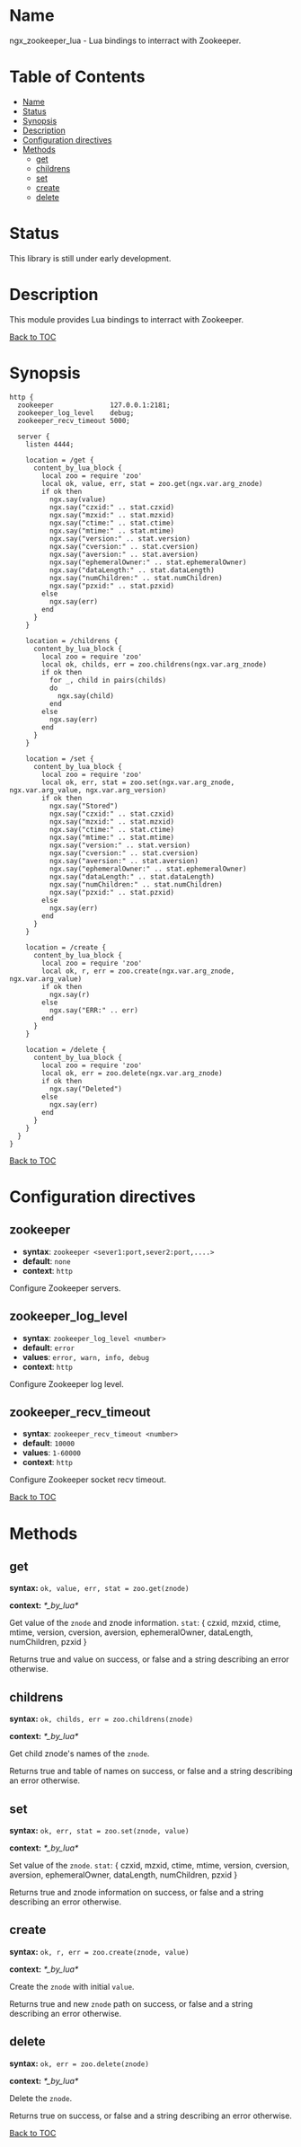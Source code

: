 Name
====

ngx_zookeeper_lua - Lua bindings to interract with Zookeeper.

Table of Contents
=================

* [Name](#name)
* [Status](#status)
* [Synopsis](#synopsis)
* [Description](#description)
* [Configuration directives](#configuration-directives)
* [Methods](#methods)
  * [get](#get)
  * [childrens](#childrens)
  * [set](#set)
  * [create](#create)
  * [delete](#delete)

Status
======

This library is still under early development.

Description
===========

This module provides Lua bindings to interract with Zookeeper.

[Back to TOC](#table-of-contents)

Synopsis
========

```nginx
http {
  zookeeper              127.0.0.1:2181;
  zookeeper_log_level    debug;
  zookeeper_recv_timeout 5000;

  server {
    listen 4444;

    location = /get {
      content_by_lua_block {
        local zoo = require 'zoo'
        local ok, value, err, stat = zoo.get(ngx.var.arg_znode)
        if ok then
          ngx.say(value)
          ngx.say("czxid:" .. stat.czxid)
          ngx.say("mzxid:" .. stat.mzxid)
          ngx.say("ctime:" .. stat.ctime)
          ngx.say("mtime:" .. stat.mtime)
          ngx.say("version:" .. stat.version)
          ngx.say("cversion:" .. stat.cversion)
          ngx.say("aversion:" .. stat.aversion)
          ngx.say("ephemeralOwner:" .. stat.ephemeralOwner)
          ngx.say("dataLength:" .. stat.dataLength)
          ngx.say("numChildren:" .. stat.numChildren)
          ngx.say("pzxid:" .. stat.pzxid)
        else
          ngx.say(err)
        end
      }
    }

    location = /childrens {
      content_by_lua_block {
        local zoo = require 'zoo'
        local ok, childs, err = zoo.childrens(ngx.var.arg_znode)
        if ok then
          for _, child in pairs(childs)
          do
            ngx.say(child)
          end
        else
          ngx.say(err)
        end
      }
    }

    location = /set {
      content_by_lua_block {
        local zoo = require 'zoo'
        local ok, err, stat = zoo.set(ngx.var.arg_znode, ngx.var.arg_value, ngx.var.arg_version)
        if ok then
          ngx.say("Stored")
          ngx.say("czxid:" .. stat.czxid)
          ngx.say("mzxid:" .. stat.mzxid)
          ngx.say("ctime:" .. stat.ctime)
          ngx.say("mtime:" .. stat.mtime)
          ngx.say("version:" .. stat.version)
          ngx.say("cversion:" .. stat.cversion)
          ngx.say("aversion:" .. stat.aversion)
          ngx.say("ephemeralOwner:" .. stat.ephemeralOwner)
          ngx.say("dataLength:" .. stat.dataLength)
          ngx.say("numChildren:" .. stat.numChildren)
          ngx.say("pzxid:" .. stat.pzxid)
        else
          ngx.say(err)
        end
      }
    }

    location = /create {
      content_by_lua_block {
        local zoo = require 'zoo'
        local ok, r, err = zoo.create(ngx.var.arg_znode, ngx.var.arg_value)
        if ok then
          ngx.say(r)
        else
          ngx.say("ERR:" .. err)
        end
      }
    }

    location = /delete {
      content_by_lua_block {
        local zoo = require 'zoo'
        local ok, err = zoo.delete(ngx.var.arg_znode)
        if ok then
          ngx.say("Deleted")
        else
          ngx.say(err)
        end
      }
    }
  }
}
```

[Back to TOC](#table-of-contents)

Configuration directives
========================

zookeeper
--------------
* **syntax**: `zookeeper <sever1:port,sever2:port,....>`
* **default**: `none`
* **context**: `http`

Configure Zookeeper servers.

zookeeper_log_level
--------------
* **syntax**: `zookeeper_log_level <number>`
* **default**: `error`
* **values**: `error, warn, info, debug`
* **context**: `http`

Configure Zookeeper log level.

zookeeper_recv_timeout
--------------
* **syntax**: `zookeeper_recv_timeout <number>`
* **default**: `10000`
* **values**: `1-60000`
* **context**: `http`

Configure Zookeeper socket recv timeout.

[Back to TOC](#table-of-contents)

Methods
=======

get
-------------
**syntax:** `ok, value, err, stat = zoo.get(znode)`

**context:** *&#42;_by_lua&#42;*

Get value of the `znode` and znode information.
`stat`: { czxid, mzxid, ctime, mtime, version, cversion, aversion, ephemeralOwner, dataLength, numChildren, pzxid }

Returns true and value on success, or false and a string describing an error otherwise.

childrens
-------------
**syntax:** `ok, childs, err = zoo.childrens(znode)`

**context:** *&#42;_by_lua&#42;*

Get child znode's names of the `znode`.

Returns true and table of names on success, or false and a string describing an error otherwise.

set
-------------
**syntax:** `ok, err, stat = zoo.set(znode, value)`

**context:** *&#42;_by_lua&#42;*

Set value of the `znode`.
`stat`: { czxid, mzxid, ctime, mtime, version, cversion, aversion, ephemeralOwner, dataLength, numChildren, pzxid }

Returns true and znode information on success, or false and a string describing an error otherwise.

create
-------------
**syntax:** `ok, r, err = zoo.create(znode, value)`

**context:** *&#42;_by_lua&#42;*

Create the `znode` with initial `value`.

Returns true and new `znode` path on success, or false and a string describing an error otherwise.

delete
-------------
**syntax:** `ok, err = zoo.delete(znode)`

**context:** *&#42;_by_lua&#42;*

Delete the `znode`.

Returns true on success, or false and a string describing an error otherwise.

[Back to TOC](#table-of-contents)
